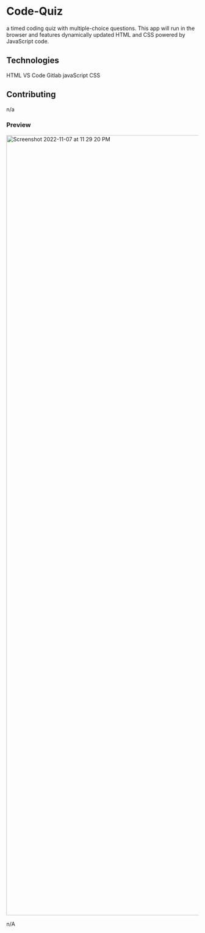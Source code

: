 # Code-Quiz

a timed coding quiz with multiple-choice questions. This app will run in the browser and features dynamically updated HTML and CSS powered by JavaScript code.

## Technologies

HTML
VS Code
Gitlab
javaScript
CSS

## Contributing

n/a

### Preview
<img width="2039" alt="Screenshot 2022-11-07 at 11 29 20 PM" src="https://user-images.githubusercontent.com/114961971/200475462-f2ccc289-3152-4f62-a08c-45e622e34bca.png">

n/A
